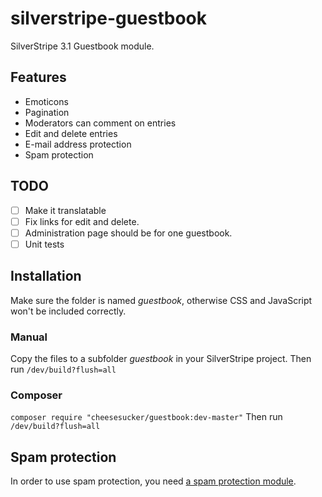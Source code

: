 # silverstripe-guestbook #

SilverStripe 3.1 Guestbook module.

## Features ##

 - Emoticons
 - Pagination
 - Moderators can comment on entries
 - Edit and delete entries
 - E-mail address protection
 - Spam protection


## TODO ##
 - [ ] Make it translatable
 - [ ] Fix links for edit and delete.
 - [ ] Administration page should be for one guestbook.
 - [ ] Unit tests

## Installation ##

Make sure the folder is named *guestbook*, otherwise CSS and JavaScript won't
be included correctly.

### Manual ###

Copy the files to a subfolder *guestbook* in your SilverStripe project.
Then run `/dev/build?flush=all`

### Composer ###
`composer require "cheesesucker/guestbook:dev-master"`
Then run `/dev/build?flush=all`


## Spam protection ##

In order to use spam protection, you need [a spam protection module](https://github.com/silverstripe/silverstripe-spamprotection).

